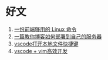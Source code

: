 # 好文


1. [一份前端够用的 Linux 命令](https://github.com/mqyqingfeng/Blog/issues/239)
2. [一篇教你博客如何部署到自己的服务器](https://github.com/mqyqingfeng/Blog/issues/243)
3. [vscode打开本地文件快捷键](https://blog.csdn.net/zxcasd11/article/details/115187984)
4. [vscode + vim高效开发](https://blog.csdn.net/zxcasd11/article/details/115187984)
